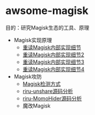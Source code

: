 # awsome-magisk

目的：研究Magisk生态的工具、原理

- Magisk实现原理
    - [重读Magisk内部实现细节](https://github.com/tcc0lin/awsome-magisk/blob/main/%E9%87%8D%E8%AF%BBMagisk%E5%86%85%E9%83%A8%E5%AE%9E%E7%8E%B0%E7%BB%86%E8%8A%82.md)
    - [重读Magisk内部实现细节2](https://github.com/tcc0lin/awsome-magisk/blob/main/%E9%87%8D%E8%AF%BBMagisk%E5%86%85%E9%83%A8%E5%AE%9E%E7%8E%B0%E7%BB%86%E8%8A%822.md)
    - [重读Magisk内部实现细节3](https://github.com/tcc0lin/awsome-magisk/blob/main/%E9%87%8D%E8%AF%BBMagisk%E5%86%85%E9%83%A8%E5%AE%9E%E7%8E%B0%E7%BB%86%E8%8A%823.md)
    - [重读Magisk内部实现细节4](https://github.com/tcc0lin/awsome-magisk/blob/main/%E9%87%8D%E8%AF%BBMagisk%E5%86%85%E9%83%A8%E5%AE%9E%E7%8E%B0%E7%BB%86%E8%8A%824.md)
- Magisk攻防
    - [Magisk检测方式](https://github.com/tcc0lin/awsome-magisk/blob/main/Magisk%E6%A3%80%E6%B5%8B%E6%96%B9%E5%BC%8F.md)
    - [riru-unshare源码分析](https://github.com/tcc0lin/awsome-magisk/blob/main/riru-unshare%E6%BA%90%E7%A0%81%E5%88%86%E6%9E%90.md)
    - [riru-MomoHider源码分析](https://github.com/tcc0lin/awsome-magisk/blob/main/riru-MomoHider%E6%BA%90%E7%A0%81%E5%88%86%E6%9E%90.md)
    - 魔改Magisk
